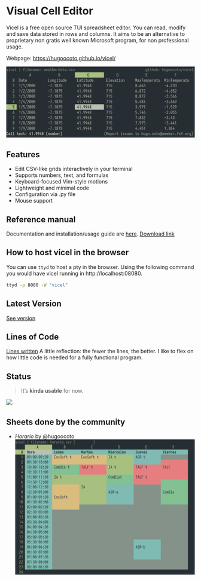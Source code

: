 # Visual Cell Editor
Vicel is a free open source TUI spreadsheet editor. You can read, modify and
save data stored in rows and columns. It aims to be an alternative to
proprietary non gratis well known Microsoft program, for non professional usage.

Webpage: https://hugoocoto.github.io/vicel/

![Screenshot](images/image.png)

## Features
* Edit CSV-like grids interactively in your terminal
* Supports numbers, text, and formulas
* Keyboard-focused Vim-style motions
* Lightweight and minimal code
* Configuration via .py file
* Mouse support

## Reference manual 
Documentation and installation/usage guide are
[here](./docs/vicel_reference.pdf). [Download link](https://raw.githubusercontent.com/hugoocoto/vicel/main/docs/vicel_reference.pdf)

## How to host vicel in the browser
You can use `ttyd` to host a pty in the browser. Using the following command you
would have vicel running in http://localhost:08080.
```sh 
ttyd -p 8080 -W "vicel" 
```

## Latest Version
[See version](./version.txt)

## Lines of Code
[Lines written](./wc.md) A little reflection: the fewer the lines, the better.
I like to flex on how little code is needed for a fully functional program.

## Status
> It’s **kinda usable** for now.

![](https://wakatime.com/badge/user/2a7b4567-ab1f-4fb2-98ff-2b3fdbf94654/project/98a99176-d7a4-48ba-968c-4e410787a98f.svg)

## Sheets done by the community
* *Horario* by @hugoocoto ![](images/image3.png)

